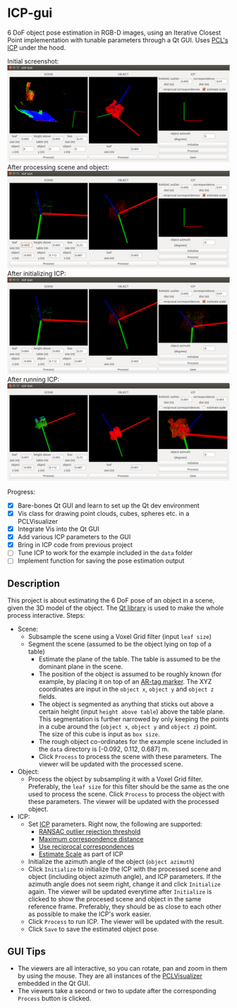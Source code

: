 # ICP-gui
6 DoF object pose estimation in RGB-D images, using an Iterative Closest Point implementation with tunable parameters through a Qt GUI.
Uses [PCL's ICP](http://docs.pointclouds.org/trunk/classpcl_1_1_iterative_closest_point.html) under the hood.

Initial screenshot:
![Screenshot](init_screenshot.png?)
After processing scene and object:
![Screenshot](scene_object_process_screenshot.png?)
After initializing ICP:
![Screenshot](icp_init_screenshot.png?)
After running ICP:
![Screenshot](final_screenshot.png?)

Progress:
- [x] Bare-bones Qt GUI and learn to set up the Qt dev environment
- [x] Vis class for drawing point clouds, cubes, spheres etc. in a PCLVisualizer
- [x] Integrate Vis into the Qt GUI
- [x] Add various ICP parameters to the GUI
- [x] Bring in ICP code from previous project
- [ ] Tune ICP to work for the example included in the `data` folder
- [ ] Implement function for saving the pose estimation output

## Description
This project is about estimating the 6 DoF pose of an object in a scene, given the 3D model of the object. The [Qt library](https://www.qt.io/) is used to make the whole process interactive. Steps:
- Scene:
  - Subsample the scene using a Voxel Grid filter (input `leaf size`)
  - Segment the scene (assumed to be the object lying on top of a table)
    - Estimate the plane of the table. The table is assumed to be the dominant plane in the scene.
    - The position of the object is assumed to be roughly known (for example, by placing it on top of an [AR-tag marker](http://wiki.ros.org/ar_track_alvar). The XYZ coordinates are input in the `object x`, `object y` and `object z` fields.
    - The object is segmented as anything that sticks out above a certain height (input `height above table`) above the table plane. This segmentation is further narrowed by only keeping the points in a cube around the (`object x`, `object y` and `object z`) point. The size of this cube is input as `box size`.
    - The rough object co-ordinates for the example scene included in the `data` directory is  [-0.092, 0.112, 0.687] m.
    - Click `Process` to process the scene with these parameters. The viewer will be updated with the processed scene.
- Object:  
  - Process the object by subsampling it with a Voxel Grid filter. Preferably, the `leaf size` for this filter should be the same as the one used to process the scene. Click `Process` to process the object with these parameters. The viewer will be updated with the processed object.
- ICP:
  - Set [ICP](http://docs.pointclouds.org/trunk/classpcl_1_1_iterative_closest_point.html) parameters. Right now, the following are supported:
    - [RANSAC outlier rejection threshold](http://docs.pointclouds.org/trunk/classpcl_1_1_registration.html#a64db6d25e2707a174dbad28f2484bffe)
    - [Maximum correspondence distance](http://docs.pointclouds.org/trunk/classpcl_1_1_registration.html#a65596dcc3cb5d2647857226fb3d999a5)
    - [Use reciprocal correspondences](http://docs.pointclouds.org/trunk/classpcl_1_1_iterative_closest_point.html#a22c5480a073da9c53fcb0d387e1c997b)
    - [Estimate Scale](http://docs.pointclouds.org/trunk/classpcl_1_1_registration.html#ad16bd1099eb60c9ac26fdc6c56058029) as part of ICP
  - Initialize the azimuth angle of the object (`object azimuth`)
  - Click `Initialize` to initialize the ICP with the processed scene and object (including object azimuth angle), and ICP parameters. If the azimuth angle does not seem right, change it and click `Initialize` again. The viewer will be updated everytime after `Initialize` is clicked to show the procesed scene and object in the same reference frame. Preferably, they should be as close to each other as possible to make the ICP's work easier.
  - Click `Process` to run ICP. The viewer will be updated with the result.
  - Click `Save` to save the estimated object pose.

## GUI Tips
- The viewers are all interactive, so you can rotate, pan and zoom in them by using the mouse. They are all instances of the [PCLVisualizer](http://docs.pointclouds.org/1.8.1/classpcl_1_1visualization_1_1_p_c_l_visualizer.html) embedded in the Qt GUI.
- The viewers take a second or two to update after the corresponding `Process` button is clicked.
